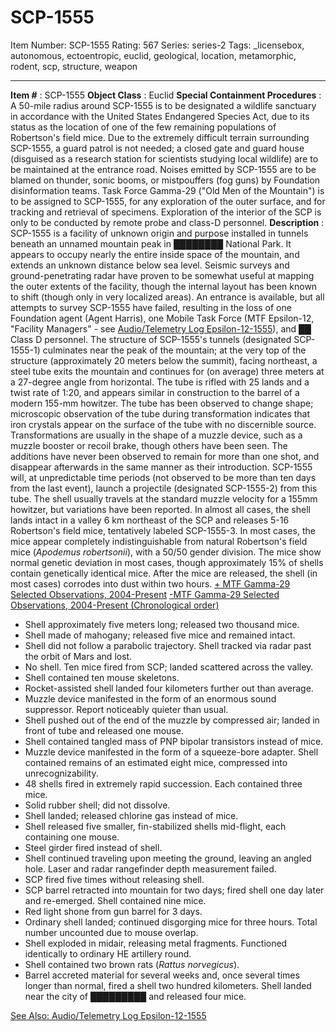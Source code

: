 # SCP-1555
Item Number: SCP-1555
Rating: 567
Series: series-2
Tags: _licensebox, autonomous, ectoentropic, euclid, geological, location, metamorphic, rodent, scp, structure, weapon

---

**Item #** : SCP-1555
**Object Class** : Euclid
**Special Containment Procedures** : A 50-mile radius around SCP-1555 is to be designated a wildlife sanctuary in accordance with the United States Endangered Species Act, due to its status as the location of one of the few remaining populations of Robertson's field mice. Due to the extremely difficult terrain surrounding SCP-1555, a guard patrol is not needed; a closed gate and guard house (disguised as a research station for scientists studying local wildlife) are to be maintained at the entrance road. Noises emitted by SCP-1555 are to be blamed on thunder, sonic booms, or mistpouffers (fog guns) by Foundation disinformation teams. Task Force Gamma-29 ("Old Men of the Mountain") is to be assigned to SCP-1555, for any exploration of the outer surface, and for tracking and retrieval of specimens. Exploration of the interior of the SCP is only to be conducted by remote probe and class-D personnel.
**Description** : SCP-1555 is a facility of unknown origin and purpose installed in tunnels beneath an unnamed mountain peak in ████████ National Park. It appears to occupy nearly the entire inside space of the mountain, and extends an unknown distance below sea level. Seismic surveys and ground-penetrating radar have proven to be somewhat useful at mapping the outer extents of the facility, though the internal layout has been known to shift (though only in very localized areas). An entrance is available, but all attempts to survey SCP-1555 have failed, resulting in the loss of one Foundation agent (Agent Harris), one Mobile Task Force (MTF Epsilon-12, "Facility Managers" - see [Audio/Telemetry Log Epsilon-12-1555](/transcript-epsilon-12-1555)), and ██ Class D personnel.
The structure of SCP-1555's tunnels (designated SCP-1555-1) culminates near the peak of the mountain; at the very top of the structure (approximately 20 meters below the summit), facing northeast, a steel tube exits the mountain and continues for (on average) three meters at a 27-degree angle from horizontal. The tube is rifled with 25 lands and a twist rate of 1:20, and appears similar in construction to the barrel of a modern 155-mm howitzer. The tube has been observed to change shape; microscopic observation of the tube during transformation indicates that iron crystals appear on the surface of the tube with no discernible source. Transformations are usually in the shape of a muzzle device, such as a muzzle booster or recoil brake, though others have been seen. The additions have never been observed to remain for more than one shot, and disappear afterwards in the same manner as their introduction.
SCP-1555 will, at unpredictable time periods (not observed to be more than ten days from the last event), launch a projectile (designated SCP-1555-2) from this tube. The shell usually travels at the standard muzzle velocity for a 155mm howitzer, but variations have been reported. In almost all cases, the shell lands intact in a valley 6 km northeast of the SCP and releases 5-16 Robertson's field mice, tentatively labeled SCP-1555-3. In most cases, the mice appear completely indistinguishable from natural Robertson's field mice (_Apodemus robertsonii_), with a 50/50 gender division. The mice show normal genetic deviation in most cases, though approximately 15% of shells contain genetically identical mice. After the mice are released, the shell (in most cases) corrodes into dust within two hours.
[\+ MTF Gamma-29 Selected Observations, 2004-Present](javascript:;)
[-MTF Gamma-29 Selected Observations, 2004-Present (Chronological order)](javascript:;)
  * Shell approximately five meters long; released two thousand mice.
  * Shell made of mahogany; released five mice and remained intact.
  * Shell did not follow a parabolic trajectory. Shell tracked via radar past the orbit of Mars and lost.
  * No shell. Ten mice fired from SCP; landed scattered across the valley.
  * Shell contained ten mouse skeletons.
  * Rocket-assisted shell landed four kilometers further out than average.
  * Muzzle device manifested in the form of an enormous sound suppressor. Report noticeably quieter than usual.
  * Shell pushed out of the end of the muzzle by compressed air; landed in front of tube and released one mouse.
  * Shell contained tangled mass of PNP bipolar transistors instead of mice.
  * Muzzle device manifested in the form of a squeeze-bore adapter. Shell contained remains of an estimated eight mice, compressed into unrecognizability.
  * 48 shells fired in extremely rapid succession. Each contained three mice.
  * Solid rubber shell; did not dissolve.
  * Shell landed; released chlorine gas instead of mice.
  * Shell released five smaller, fin-stabilized shells mid-flight, each containing one mouse.
  * Steel girder fired instead of shell.
  * Shell continued traveling upon meeting the ground, leaving an angled hole. Laser and radar rangefinder depth measurement failed.
  * SCP fired five times without releasing shell.
  * SCP barrel retracted into mountain for two days; fired shell one day later and re-emerged. Shell contained nine mice.
  * Red light shone from gun barrel for 3 days.
  * Ordinary shell landed; continued disgorging mice for three hours. Total number uncounted due to mouse overlap.
  * Shell exploded in midair, releasing metal fragments. Functioned identically to ordinary HE artillery round.
  * Shell contained two brown rats (_Rattus norvegicus_).
  * Barrel accreted material for several weeks and, once several times longer than normal, fired a shell two hundred kilometers. Shell landed near the city of █████████ and released four mice.

  
[See Also: Audio/Telemetry Log Epsilon-12-1555](/transcript-epsilon-12-1555)
